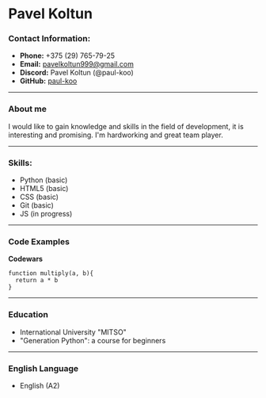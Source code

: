 # Pavel Koltun

### Contact Information:

- **Phone:** +375 (29) 765-79-25
- **Email:** pavelkoltun999@gmail.com
- **Discord:** Pavel Koltun (@paul-koo)
- **GitHub:** [paul-koo](https://github.com/paul-koo)

---

### About me

I would like to gain knowledge and skills in the field of development, it is interesting and promising.
I'm hardworking and great team player.

---

### Skills:

- Python (basic)
- HTML5 (basic)
- CSS (basic)
- Git (basic)
- JS (in progress)

---

### Code Examples

**Codewars**

```
function multiply(a, b){
  return a * b
}
```

---

### Education

- International University "MITSO"
- "Generation Python": a course for beginners

---

### English Language

- English (A2)
